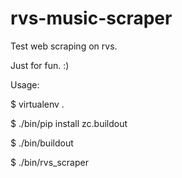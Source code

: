 # rvs-music-scraper
Test web scraping on rvs.

Just for fun. :)

Usage:

$ virtualenv .

$ ./bin/pip install zc.buildout

$ ./bin/buildout

$ ./bin/rvs_scraper
